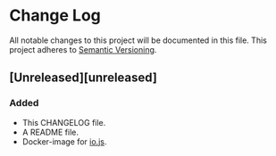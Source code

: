 # Change Log
All notable changes to this project will be documented in this file.
This project adheres to [Semantic Versioning](http://semver.org/).

## [Unreleased][unreleased]
### Added
- This CHANGELOG file.
- A README file.
- Docker-image for [io.js](https://iojs.org).
